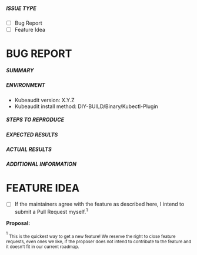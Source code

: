 <!-- Please erase any parts of this template not applicable to your issue. -->

##### ISSUE TYPE
 - [ ] Bug Report
 - [ ] Feature Idea

# BUG REPORT

##### SUMMARY
<!-- Briefly describe the problem/enhancement. -->

##### ENVIRONMENT
* Kubeaudit version: X.Y.Z
* Kubeaudit install method: DIY-BUILD/Binary/Kubectl-Plugin

##### STEPS TO REPRODUCE

<!-- Please describe exactly how to reproduce the problem. -->

##### EXPECTED RESULTS

<!-- What did you expect to happen when running the steps above? -->

##### ACTUAL RESULTS

<!-- What actually happened? -->

##### ADDITIONAL INFORMATION

<!-- Include any screenshots or other information. -->

# FEATURE IDEA

- [ ] If the maintainers agree with the feature as described here, I intend to submit a Pull Request myself.<sup>1</sup>

**Proposal:** <!-- provide details on the behaviour you'd like to see and why it would be useful -->

<sup><small>1</small></sup> <sub>This is the quickest way to get a new feature! We reserve the right to close feature requests, even ones we like, if the proposer does not intend to contribute to the feature and it doesn't fit in our current roadmap.</sub>
